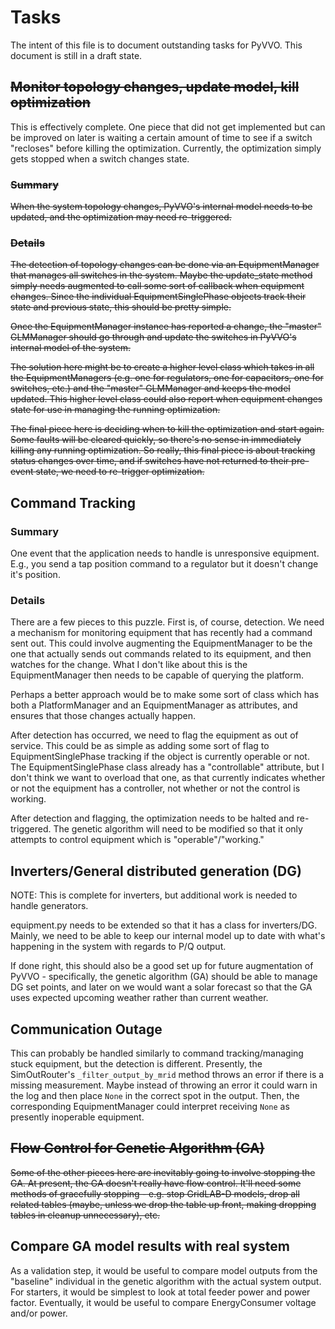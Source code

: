 # Tasks
The intent of this file is to document outstanding tasks for PyVVO.
This document is still in a draft state.

## ~~Monitor topology changes, update model, kill optimization~~
This is effectively complete. One piece that did not get implemented but
can be improved on later is waiting a certain amount of time to see if
a switch "recloses" before killing the optimization. Currently, the 
optimization simply gets stopped when a switch changes state.

### ~~Summary~~
~~When the system topology changes, PyVVO's internal model needs
to be updated, and the optimization may need re-triggered.~~

### ~~Details~~
~~The detection of topology changes can be done via an EquipmentManager
that manages all switches in the system. Maybe the update_state method
simply needs augmented to call some sort of callback when equipment
changes. Since the individual EquipmentSinglePhase objects track their
state and previous state, this should be pretty simple.~~

~~Once the EquipmentManager instance has reported a change, the "master"
GLMManager should go through and update the switches in PyVVO's internal
model of the system.~~ 

~~The solution here might be to create a higher level class which takes
in all the EquipmentManagers (e.g. one for regulators, one for
capacitors, one for switches, etc.) and the "master" GLMManager and 
keeps the model updated. This higher level class could also report 
when equipment changes state for use in managing the running
optimization.~~

~~The final piece here is deciding when to kill the optimization and start
again. Some faults will be cleared quickly, so there's no sense in 
immediately killing any running optimization. So really, this final
piece is about tracking status changes over time, and if switches have
not returned to their pre-event state, we need to re-trigger
optimization.~~

## Command Tracking
### Summary
One event that the application needs to handle is unresponsive
equipment. E.g., you send a tap position command to a regulator but it
doesn't change it's position.

### Details
There are a few pieces to this puzzle. First is, of course, detection.
We need a mechanism for monitoring equipment that has recently had a 
command sent out. This could involve augmenting the EquipmentManager to
be the one that actually sends out commands related to its equipment,
and then watches for the change. What I don't like about this is the 
EquipmentManager then needs to be capable of querying the platform.

Perhaps a better approach would be to make some sort of class which has
both a PlatformManager and an EquipmentManager as attributes, and
ensures that those changes actually happen.

After detection has occurred, we need to flag the equipment as out of 
service. This could be as simple as adding some sort of flag to
EquipmentSinglePhase tracking if the object is currently operable or 
not. The EquipmentSinglePhase class already has a "controllable"
attribute, but I don't think we want to overload that one, as that 
currently indicates whether or not the equipment has a controller, not
whether or not the control is working.

After detection and flagging, the optimization needs to be halted and 
re-triggered. The genetic algorithm will need to be modified so that it
only attempts to control equipment which is "operable"/"working."

## Inverters/General distributed generation (DG)
NOTE: This is complete for inverters, but additional work is needed to
handle generators.

equipment.py needs to be extended so that it has a class for
inverters/DG. Mainly, we need to be able to keep our internal model up
to date with what's happening in the system with regards to P/Q output.

If done right, this should also be a good set up for future augmentation
of PyVVO - specifically, the genetic algorithm (GA) should be able to
manage DG set points, and later on we would want a solar forecast so
that the GA uses expected upcoming weather rather than current weather. 

## Communication Outage
This can probably be handled similarly to command tracking/managing 
stuck equipment, but the detection is different. Presently, the 
SimOutRouter's `_filter_output_by_mrid` method throws an error if there
is a missing measurement. Maybe instead of throwing an error it could 
warn in the log and then place `None` in the correct spot in the output.
Then, the corresponding EquipmentManager could interpret receiving
`None` as presently inoperable equipment.

## ~~Flow Control for Genetic Algorithm (GA)~~
~~Some of the other pieces here are inevitably going to involve stopping
the GA. At present, the GA doesn't really have flow control. It'll need
some methods of gracefully stopping - e.g. stop GridLAB-D models, 
drop all related tables (maybe, unless we drop the table up front,
making dropping tables in cleanup unnecessary), etc.~~

## Compare GA model results with real system
As a validation step, it would be useful to compare model outputs from
the "baseline" individual in the genetic algorithm with the actual 
system output. For starters, it would be simplest to look at total 
feeder power and power factor. Eventually, it would be useful to 
compare EnergyConsumer voltage and/or power.
